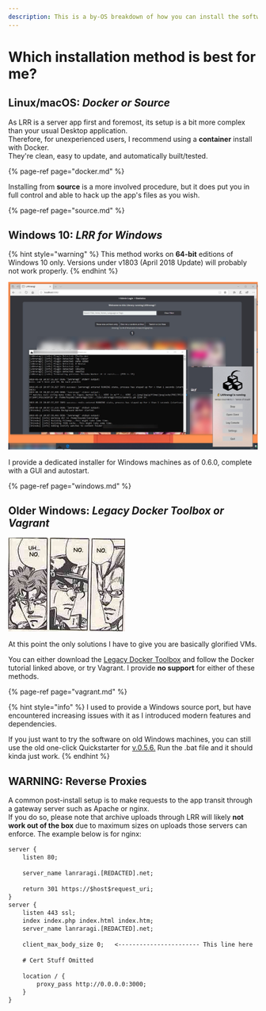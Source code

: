 ```yaml
---
description: This is a by-OS breakdown of how you can install the software on your machine.
---
```


# Which installation method is best for me?

## Linux/macOS: _Docker or Source_

As LRR is a server app first and foremost, its setup is a bit more complex than your usual Desktop application.  
Therefore, for unexperienced users, I recommend using a **container** install with Docker.  
They're clean, easy to update, and automatically built/tested.

{% page-ref page="docker.md" %}

Installing from **source** is a more involved procedure, but it does put you in full control and able to hack up the app's files as you wish.

{% page-ref page="source.md" %}

## Windows 10: _LRR for Windows_

{% hint style="warning" %}
This method works on **64-bit** editions of Windows 10 only.                                                  Versions under v1803 \(April 2018 Update\) will probably not work properly.
{% endhint %}

![](../.gitbook/assets/karen.jpg)

I provide a dedicated installer for Windows machines as of 0.6.0, complete with a GUI and autostart.

{% page-ref page="windows.md" %}

## Older Windows: _Legacy Docker Toolbox or Vagrant_

![I really hope you guys don&apos;t do this](../.gitbook/assets/shiggy.png)

At this point the only solutions I have to give you are basically glorified VMs. 

You can either download the [Legacy Docker Toolbox](https://docs.docker.com/toolbox/toolbox_install_windows/) and follow the Docker tutorial linked above, or try Vagrant. I provide **no support** for either of these methods.

{% page-ref page="vagrant.md" %}

{% hint style="info" %}
I used to provide a Windows source port, but have encountered increasing issues with it as I introduced modern features and dependencies. 

If you just want to try the software on old Windows machines, you can still use the old one-click Quickstarter for [v.0.5.6.](https://github.com/Difegue/LANraragi/releases/download/v.0.5.6/LRR_0.5.6_QuickStarter_Windows.zip) Run the .bat file and it should kinda just work.
{% endhint %}

## WARNING: Reverse Proxies

A common post-install setup is to make requests to the app transit through a gateway server such as Apache or nginx.  
If you do so, please note that archive uploads through LRR will likely **not work out of the box** due to maximum sizes on uploads those servers can enforce. The example below is for nginx:

```text
server {
    listen 80;

    server_name lanraragi.[REDACTED].net;

    return 301 https://$host$request_uri;
}
server {
    listen 443 ssl;
    index index.php index.html index.htm;
    server_name lanraragi.[REDACTED].net;

    client_max_body_size 0;   <----------------------- This line here

    # Cert Stuff Omitted

    location / {
        proxy_pass http://0.0.0.0:3000;
    }
}
```

